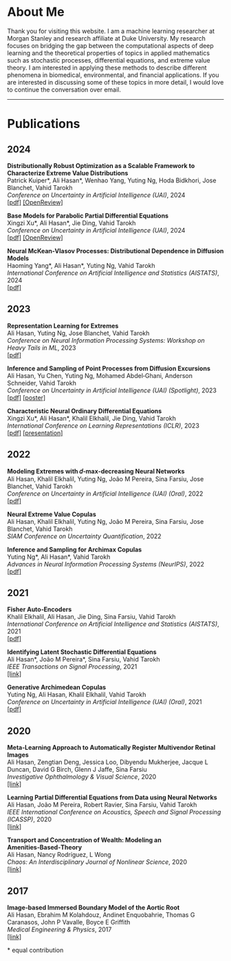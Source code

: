 # About Me
Thank you for visiting this website. I am a machine learning researcher at Morgan Stanley and research affiliate at Duke University. My research focuses on bridging the gap between the computational aspects of deep learning and the theoretical properties of topics in applied mathematics such as stochastic processes, differential equations, and extreme value theory. I am interested in applying these methods to describe different phenomena in biomedical, environmental, and financial applications. If you are interested in discussing some of these topics in more detail, I would love to continue the conversation over email.  

---

# Publications

## 2024

**Distributionally Robust Optimization as a Scalable Framework to Characterize Extreme Value Distributions**  
Patrick Kuiper\*, Ali Hasan\*, Wenhao Yang, Yuting Ng, Hoda Bidkhori, Jose Blanchet, Vahid Tarokh  
*Conference on Uncertainty in Artificial Intelligence (UAI)*, 2024  
[[pdf]](https://arxiv.org/pdf/2408.00131.pdf) [[OpenReview]](https://openreview.net/forum?id=h28p1SR7Gw)

**Base Models for Parabolic Partial Differential Equations**  
Xingzi Xu\*, Ali Hasan\*, Jie Ding, Vahid Tarokh  
*Conference on Uncertainty in Artificial Intelligence (UAI)*, 2024  
[[pdf]](https://arxiv.org/pdf/2407.12234.pdf) [[OpenReview]](https://openreview.net/forum?id=TLYNkysFB3)

**Neural McKean-Vlasov Processes: Distributional Dependence in Diffusion Models**  
Haoming Yang\*, Ali Hasan\*, Yuting Ng, Vahid Tarokh  
*International Conference on Artificial Intelligence and Statistics (AISTATS)*, 2024  
[[pdf]](https://arxiv.org/abs/2404.09402)  

## 2023  

**Representation Learning for Extremes**  
Ali Hasan, Yuting Ng, Jose Blanchet, Vahid Tarokh  
*Conference on Neural Information Processing Systems: Workshop on Heavy Tails in ML*, 2023  
[[pdf]](https://openreview.net/pdf?id=RNGvkRELRI)  

**Inference and Sampling of Point Processes from Diffusion Excursions**  
Ali Hasan, Yu Chen, Yuting Ng, Mohamed Abdel‑Ghani, Anderson Schneider, Vahid Tarokh  
*Conference on Uncertainty in Artificial Intelligence (UAI) (Spotlight)*, 2023  
[[pdf]](https://openreview.net/pdf?id=KIlwyX7nCi) [[poster]](https://www.auai.org/uai2023/posters/41.pdf)   

**Characteristic Neural Ordinary Differential Equations**  
Xingzi Xu\*, Ali Hasan\*, Khalil Elkhalil, Jie Ding, Vahid Tarokh  
*International Conference on Learning Representations (ICLR)*, 2023  
[[pdf]](https://openreview.net/pdf?id=loIfC8WHevK) [[presentation]](https://openreview.net/forum?id=loIfC8WHevK)   

## 2022

**Modeling Extremes with 𝑑‑max‑decreasing Neural Networks**  
Ali Hasan, Khalil Elkhalil, Yuting Ng, João M Pereira, Sina Farsiu, Jose Blanchet, Vahid Tarokh  
*Conference on Uncertainty in Artificial Intelligence (UAI) (Oral)*, 2022  
[[pdf]](https://openreview.net/pdf?id=rcUN78Ij9x5)  

**Neural Extreme Value Copulas**  
Ali Hasan, Khalil Elkhalil, Yuting Ng, João M Pereira, Sina Farsiu, Jose Blanchet, Vahid Tarokh  
*SIAM Conference on Uncertainty Quantification*, 2022  

**Inference and Sampling for Archimax Copulas**  
Yuting Ng\*, Ali Hasan\*, Vahid Tarokh  
*Advances in Neural Information Processing Systems (NeurIPS)*, 2022  
[[pdf]](https://proceedings.neurips.cc/paper_files/paper/2022/file/6d00071564ec447466fc4577743cf1b3-Paper-Conference.pdf)  

## 2021

**Fisher Auto‑Encoders**  
Khalil Elkhalil, Ali Hasan, Jie Ding, Sina Farsiu, Vahid Tarokh  
*International Conference on Artificial Intelligence and Statistics (AISTATS)*, 2021  
[[pdf]](http://proceedings.mlr.press/v130/elkhalil21a/elkhalil21a.pdf)  

**Identifying Latent Stochastic Differential Equations**  
Ali Hasan\*, João M Pereira\*, Sina Farsiu, Vahid Tarokh  
*IEEE Transactions on Signal Processing*, 2021  
[[link]](https://ieeexplore.ieee.org/document/9632430)  

**Generative Archimedean Copulas**  
Yuting Ng, Ali Hasan, Khalil Elkhalil, Vahid Tarokh  
*Conference on Uncertainty in Artificial Intelligence (UAI) (Oral)*, 2021  
[[pdf]](https://proceedings.mlr.press/v161/ng21a/ng21a.pdf)  

## 2020

**Meta‑Learning Approach to Automatically Register Multivendor Retinal Images**  
Ali Hasan, Zengtian Deng, Jessica Loo, Dibyendu Mukherjee, Jacque L Duncan, David G Birch, Glenn J Jaffe, Sina Farsiu  
*Investigative Ophthalmology & Visual Science*, 2020  
[[link]](https://iovs.arvojournals.org/article.aspx?articleid=2769264)

**Learning Partial Differential Equations from Data using Neural Networks**  
Ali Hasan, João M Pereira, Robert Ravier, Sina Farsiu, Vahid Tarokh  
*IEEE International Conference on Acoustics, Speech and Signal Processing (ICASSP)*, 2020  
[[link]](https://ieeexplore.ieee.org/document/9053750)

**Transport and Concentration of Wealth: Modeling an Amenities‑Based‑Theory**  
Ali Hasan, Nancy Rodrı́guez, L Wong  
*Chaos: An Interdisciplinary Journal of Nonlinear Science*, 2020  
[[link]](https://pubs.aip.org/aip/cha/article/30/5/053110/1030726/)  

## 2017

**Image‑based Immersed Boundary Model of the Aortic Root**  
Ali Hasan, Ebrahim M Kolahdouz, Andinet Enquobahrie, Thomas G Caranasos, John P Vavalle, Boyce E Griffith  
*Medical Engineering & Physics*, 2017  
[[link]](https://www.sciencedirect.com/science/article/abs/pii/S1350453317301820)

\* equal contribution
